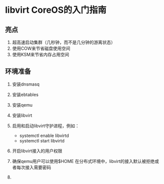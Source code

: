 
# libvirt CoreOS的入门指南


## 亮点

1. 超高速启动集群（几秒钟，而不是几分钟的游离状态）
2. 使用COW来节省磁盘使用空间
3. 使用KSM来节省内存占用空间


## 环境准备

1. 安装dnsmasq
2. 安装ebtables
3. 安装qemu
4. 安装libvirt
5. 启用和启动libvirt守护进程，例如：
    * systemctl enable libvirtd
    * systemctl start libvirtd
6. 开启libvirt接入的用户权限
7. 确保qemu用户可以使用$HOME
    在分布式环境中，libvirt的接入默认被拒绝或者每次接入需要密码


8. 


